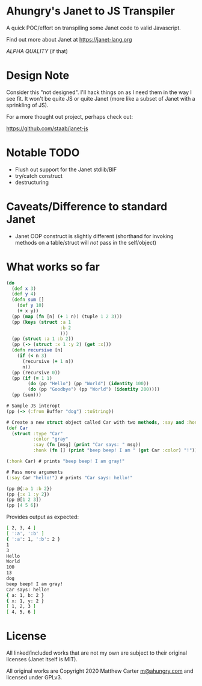 # Ahungry's Janet to JS Transpiler

A quick POC/effort on transpiling some Janet code to valid Javascript.

Find out more about Janet at https://janet-lang.org

*ALPHA QUALITY* (if that)

# Design Note

Consider this "not designed". I'll hack things on as I need them in
the way I see fit.  It won't be quite JS or quite Janet (more like a
subset of Janet with a sprinkling of JS).

For a more thought out project, perhaps check out:

https://github.com/staab/janet-js

# Notable TODO

- Flush out support for the Janet stdlib/BIF
- try/catch construct
- destructuring

# Caveats/Difference to standard Janet

- Janet OOP construct is slightly different (shorthand for invoking
  methods on a table/struct will *not* pass in the self/object)

# What works so far

```clojure
(do
  (def x 3)
  (def y 4)
  (defn sum []
    (def y 10)
    (+ x y))
  (pp (map (fn [n] (+ 1 n)) (tuple 1 2 3)))
  (pp (keys (struct :a 1
                    :b 2
                    )))
  (pp (struct :a 1 :b 2))
  (pp (-> (struct :x 1 :y 2) (get :x)))
  (defn recursive [n]
    (if (< n 3)
      (recursive (+ 1 n))
      n))
  (pp (recursive 0))
  (pp (if (= 1 1)
        (do (pp "Hello") (pp "World") (identity 100))
        (do (pp "Goodbye") (pp "World") (identity 200))))
  (pp (sum)))

# Sample JS interopt
(pp (-> (:from Buffer "dog") :toString))

# Create a new struct object called Car with two methods, :say and :honk.
(def Car
  (struct :type "Car"
          :color "gray"
          :say (fn [msg] (print "Car says: " msg))
          :honk (fn [] (print "beep beep! I am " (get Car :color) "!"))))

(:honk Car) # prints "beep beep! I am gray!"

# Pass more arguments
(:say Car "hello!") # prints "Car says: hello!"

(pp @{:a 1 :b 2})
(pp {:x 1 :y 2})
(pp @[1 2 3])
(pp [4 5 6])
```

Provides output as expected:

```sh
[ 2, 3, 4 ]
[ ':a', ':b' ]
{ ':a': 1, ':b': 2 }
1
3
Hello
World
100
13
dog
beep beep! I am gray!
Car says: hello!
{ a: 1, b: 2 }
{ x: 1, y: 2 }
[ 1, 2, 3 ]
[ 4, 5, 6 ]
```

# License

All linked/included works that are not my own are subject to their
original licenses (Janet itself is MIT).

All original works are Copyright 2020 Matthew Carter <m@ahungry.com> and
licensed under GPLv3.
